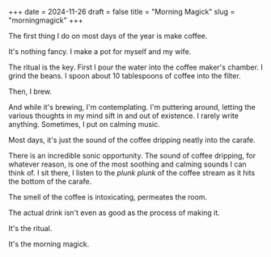 +++
date = 2024-11-26
draft = false
title = "Morning Magick"
slug = "morningmagick"
+++

The first thing I do on most days of the year is make coffee.

It's nothing fancy. I make a pot for myself and my wife.

The ritual is the key. First I pour the water into the coffee maker's chamber. I grind the beans. I spoon about 10 tablespoons of coffee into the filter. 

Then, I brew. 

And while it's brewing, I'm contemplating. I'm puttering around, letting the various thoughts in my mind sift in and out of existence. I rarely write anything. Sometimes, I put on calming music. 

Most days, it's just the sound of the coffee dripping neatly into the carafe. 

There is an incredible sonic opportunity. The sound of coffee dripping, for whatever reason, is one of the most soothing and calming sounds I can think of. I sit there, I listen to the _plunk plunk_ of the coffee stream as it hits the bottom of the carafe.

The smell of the coffee is intoxicating, permeates the room.

The actual drink isn't even as good as the process of making it.

It's the ritual.

It's the morning magick.